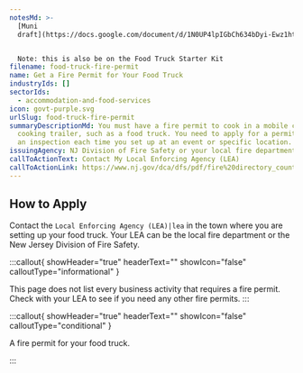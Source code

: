 ```yaml
---
notesMd: >-
  [Muni
  draft](https://docs.google.com/document/d/1N0UP4lpIGbCh634bDyi-Ewz1htbaAawT3y16H_XXaX4/edit?usp=sharing)


  Note: this is also be on the Food Truck Starter Kit
filename: food-truck-fire-permit
name: Get a Fire Permit for Your Food Truck
industryIds: []
sectorIds:
  - accommodation-and-food-services
icon: govt-purple.svg
urlSlug: food-truck-fire-permit
summaryDescriptionMd: You must have a fire permit to cook in a mobile canteen or
  cooking trailer, such as a food truck. You need to apply for a permit and pass
  an inspection each time you set up at an event or specific location.
issuingAgency: NJ Division of Fire Safety or your local fire department
callToActionText: Contact My Local Enforcing Agency (LEA)
callToActionLink: https://www.nj.gov/dca/dfs/pdf/fire%20directory_county%20summary/fire_code_enforcement_director.pdf
---
```

## How to Apply

Contact the `Local Enforcing Agency (LEA)|lea` in the town where you are setting up your food truck. Your LEA can be the local fire department or the New Jersey Division of Fire Safety.

:::callout{ showHeader="true" headerText="" showIcon="false" calloutType="informational" }

This page does not list every business activity that requires a fire permit. Check with your LEA to see if you need any other fire permits.
:::

:::callout{ showHeader="true" headerText="" showIcon="false" calloutType="conditional" }

A fire permit for your food truck.

:::